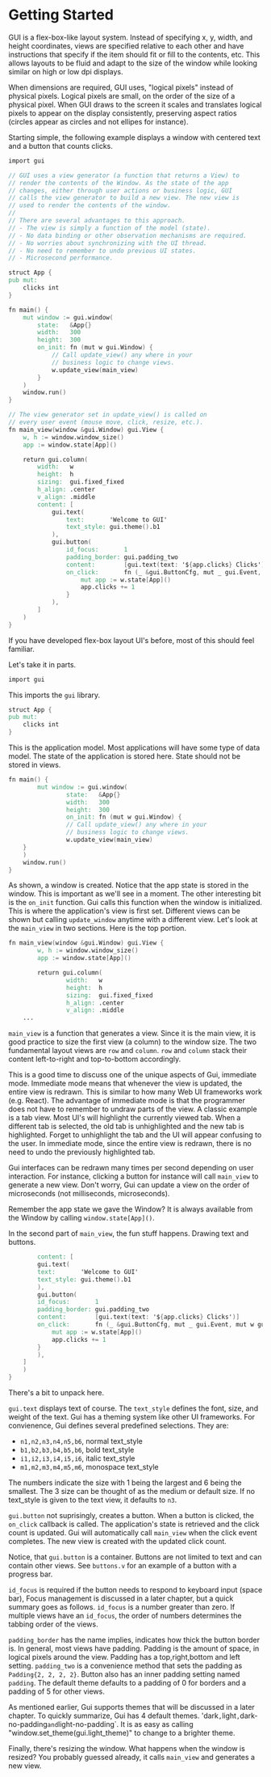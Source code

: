# Getting Started

GUI is a flex-box-like layout system. Instead of specifying x, y, width,
and height coordinates, views are specified relative to each other and
have instructions that specify if the item should fit or fill to the
contents, etc. This allows layouts to be fluid and adapt to the size of
the window while looking similar on high or low dpi displays.

When dimensions are required, GUI uses, "logical pixels" instead of
physical pixels. Logical pixels are small, on the order of the size of a
physical pixel. When GUI draws to the screen it scales and translates
logical pixels to appear on the display consistently, preserving aspect
ratios (circles appear as circles and not ellipes for instance).

Starting simple, the following example displays a window with centered
text and a button that counts clicks.

``` v
import gui

// GUI uses a view generator (a function that returns a View) to
// render the contents of the Window. As the state of the app
// changes, either through user actions or business logic, GUI
// calls the view generator to build a new view. The new view is
// used to render the contents of the window.
//
// There are several advantages to this approach.
// - The view is simply a function of the model (state).
// - No data binding or other observation mechanisms are required.
// - No worries about synchronizing with the UI thread.
// - No need to remember to undo previous UI states.
// - Microsecond performance.

struct App {
pub mut:
    clicks int
}

fn main() {
    mut window := gui.window(
        state:   &App{}
        width:   300
        height:  300
        on_init: fn (mut w gui.Window) {
            // Call update_view() any where in your
            // business logic to change views.
            w.update_view(main_view)
        }
    )
    window.run()
}

// The view generator set in update_view() is called on
// every user event (mouse move, click, resize, etc.).
fn main_view(window &gui.Window) gui.View {
    w, h := window.window_size()
    app := window.state[App]()

    return gui.column(
        width:   w
        height:  h
        sizing:  gui.fixed_fixed
        h_align: .center
        v_align: .middle
        content: [
            gui.text(
                text:       'Welcome to GUI'
                text_style: gui.theme().b1
            ),
            gui.button(
                id_focus:       1
                padding_border: gui.padding_two
                content:        [gui.text(text: '${app.clicks} Clicks')]
                on_click:       fn (_ &gui.ButtonCfg, mut _ gui.Event, mut w gui.Window) {
                    mut app := w.state[App]()
                    app.clicks += 1
                }
            ),
        ]
    )
}
```

If you have developed flex-box layout UI's before, most of this should
feel familiar.

Let's take it in parts.

``` v
import gui
```

This imports the `gui` library.

``` v
struct App {
pub mut:
    clicks int
}
```

This is the application model. Most applications will have some type of
data model. The state of the application is stored here. State should
not be stored in views.

``` v
fn main() {
        mut window := gui.window(
                state:   &App{}
                width:   300
                height:  300
                on_init: fn (mut w gui.Window) {
                // Call update_view() any where in your
                // business logic to change views.
                w.update_view(main_view)
    }
    )
    window.run()
}
```

As shown, a window is created. Notice that the app state is stored in
the window. This is important as we'll see in a moment. The other
interesting bit is the `on_init` function. Gui calls this function when
the window is initialized. This is where the application's view is first
set. Different views can be shown but calling `update_window` anytime
with a different view. Let's look at the `main_view` in two sections.
Here is the top portion.

``` v
fn main_view(window &gui.Window) gui.View {
        w, h := window.window_size()
        app := window.state[App]()

        return gui.column(
                width:   w
                height:  h
                sizing:  gui.fixed_fixed
                h_align: .center
                v_align: .middle
    ...
```

`main_view` is a function that generates a view. Since it is the main
view, it is good practice to size the first view (a column) to the
window size. The two fundamental layout views are `row` and `column`.
`row` and `column` stack their content left-to-right and top-to-bottom
accordingly.

This is a good time to discuss one of the unique aspects of Gui,
immediate mode. Immediate mode means that whenever the view is updated,
the entire view is redrawn. This is similar to how many Web UI
frameworks work (e.g. React). The advantage of immediate mode is that
the programmer does not have to remember to undraw parts of the view. A
classic example is a tab view. Most UI's will highlight the currently
viewed tab. When a different tab is selected, the old tab is
unhighlighted and the new tab is highlighted. Forget to unhighlight the
tab and the UI will appear confusing to the user. In immediate mode,
since the entire view is redrawn, there is no need to undo the
previously highlighted tab.

Gui interfaces can be redrawn many times per second depending on user
interaction. For instance, clicking a button for instance will call
`main_view` to generate a new view. Don't worry, Gui can update a view
on the order of microseconds (not milliseconds, microseconds).

Remember the app state we gave the Window? It is always available from
the Window by calling `window.state[App]()`.

In the second part of `main_view`, the fun stuff happens. Drawing text
and buttons.

``` v
        content: [
        gui.text(
        text:       'Welcome to GUI'
        text_style: gui.theme().b1
        ),
        gui.button(
        id_focus:       1
        padding_border: gui.padding_two
        content:        [gui.text(text: '${app.clicks} Clicks')]
        on_click:       fn (_ &gui.ButtonCfg, mut _ gui.Event, mut w gui.Window) {
            mut app := w.state[App]()
            app.clicks += 1
        }
        ),
    ]
    )
}
```

There's a bit to unpack here.

`gui.text` displays text of course. The `text_style` defines the font,
size, and weight of the text. Gui has a theming system like other UI
frameworks. For convienence, Gui defines several predefined selections.
They are:

- `n1,n2,n3,n4,n5,b6`, normal text_style
- `b1,b2,b3,b4,b5,b6`, bold text_style
- `i1,i2,i3,i4,i5,i6`, italic text_style
- `m1,m2,m3,m4,m5,m6`, monospace text_style

The numbers indicate the size with 1 being the largest and 6 being the
smallest. The 3 size can be thought of as the medium or default size. If
no text_style is given to the text view, it defaults to `n3`.

`gui.button` not suprisingly, creates a button. When a button is
clicked, the `on_click` callback is called. The application's state is
retrieved and the click count is updated. Gui will automatically call
`main_view` when the click event completes. The new view is created with
the updated click count.

Notice, that `gui.button` is a container. Buttons are not limited to
text and can contain other views. See `buttons.v` for an example of a
button with a progress bar.

`id_focus` is required if the button needs to respond to keyboard input
(space bar), Focus management is discussed in a later chapter, but a
quick summary goes as follows. `id_focus` is a number greater than zero.
If multiple views have an `id_focus`, the order of numbers determines
the tabbing order of the views.

`padding_border` has the name implies, indicates how thick the button
border is. In general, most views have padding. Padding is the amount of
space, in logical pixels around the view. Padding has a top,right,bottom
and left setting. `padding_two` is a convenience method that sets the
padding as `Padding{2, 2, 2, 2}`. Button also has an inner padding
setting named `padding`. The default theme defaults to a padding of 0
for borders and a padding of 5 for other views.

As mentioned earlier, Gui supports themes that will be discussed in a
later chapter. To quickly summarize, Gui has 4 default themes.
'dark`,`light`,`dark-no-padding`and`light-no-padding\`. It is as easy as
calling "window.set_theme(gui.light_theme)" to change to a brighter
theme.

Finally, there's resizing the window. What happens when the window is
resized? You probably guessed already, it calls `main_view` and
generates a new view.
